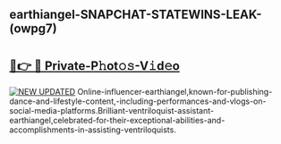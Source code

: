 ## earthiangel-SNAPCHAT-STATEWINS-LEAK-(owpg7)


# <h2><a href="https://mediaupload.pro?-20M">🔗👉 🔴 Private-P𝚑ot𝚘𝚜-V𝚒d𝚎o</a></h2>

[![NEW UPDATED](https://i.imgur.com/0qMVB7G.gif)](https://mediaupload.pro?-20M)
Online-influencer-earthiangel,known-for-publishing-dance-and-lifestyle-content,-including-performances-and-vlogs-on-social-media-platforms.Brilliant-ventriloquist-assistant-earthiangel,celebrated-for-their-exceptional-abilities-and-accomplishments-in-assisting-ventriloquists.  